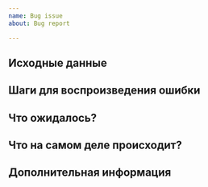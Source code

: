 ```yaml
---
name: Bug issue
about: Bug report

---
```


## Исходные данные

<!-- Ссылка на на каком странице возникает баг) -->
<!-- исходный код) -->

## Шаги для воспроизведения ошибки

<!-- 1 На странице example.com/form -->
<!-- 2 Выбрал input "Phone Number" -->
<!-- 3 При вводе в input, вводим любые цифры -->
<!-- P.S. По желанию можно gif вставить -->

## Что ожидалось?

<!-- При заполнение формы, форма пропустить нас дальше -->

## Что на самом деле происходит?

<!-- Возникает ошибка, и форма становиться не активным) -->

## Дополнительная информация
